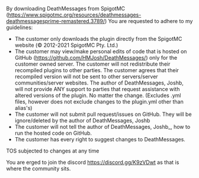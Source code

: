 By downloading DeathMessages from SpigotMC (https://www.spigotmc.org/resources/deathmessages-deathmessagesprime-remastered.3789/) You are requested to adhere to my guidelines:
- The customer only downloads the plugin directly from the SpigotMC website (© 2012-2021 SpigotMC Pty. Ltd.)
- The customer may view/make personal edits of code that is hosted on GitHub (https://github.com/HMJosh/DeathMessages/) only for the customer owned server. The customer will not redistribute their recompiled plugins to other parties. The customer agrees that their recompiled version will not be sent to other servers/server communities/server websites. The author of DeathMessages, Joshb, will not provide ANY support to parties that request assistance with altered versions of the plugin. No matter the change. (Excludes .yml files, however does not exclude changes to the plugin.yml other than alias's)
- The customer will not submit pull request/issues on GitHub. They will be ignore/deleted by the author of DeathMessages, Joshb
- The customer will not tell the author of DeathMessages, Joshb_, how to run the hosted code on GitHub.
- The customer has every right to suggest changes to DeathMessages.

TOS subjected to changes at any time

You are erged to join the discord https://discord.gg/K9zVDwt as that is where the community sits.
